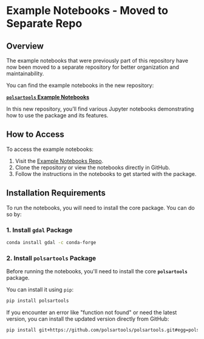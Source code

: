 # Example Notebooks - Moved to Separate Repo

## Overview

The example notebooks that were previously part of this repository have now been moved to a separate repository for better organization and maintainability. 

You can find the example notebooks in the new repository:

[**`polsartools` Example Notebooks**](https://github.com/polsartools/polsartools-tutorials)

In this new repository, you’ll find various Jupyter notebooks demonstrating how to use the package and its features.

## How to Access

To access the example notebooks:

1. Visit the [Example Notebooks Repo](https://github.com/polsartools/polsartools-tutorials).
2. Clone the repository or view the notebooks directly in GitHub.
3. Follow the instructions in the notebooks to get started with the package.

## Installation Requirements

To run the notebooks, you will need to install the core package. You can do so by:

### 1. Install **`gdal`** Package

```bash
conda install gdal -c conda-forge
```

### 2. Install **`polsartools`** Package

Before running the notebooks, you'll need to install the core **`polsartools`** package. 

You can install it using `pip`:

```bash
pip install polsartools
```

If you encounter an error like "function not found" or need the latest version, you can install the updated version directly from GitHub:

```bash
pip install git+https://github.com/polsartools/polsartools.git#egg=polsartools
```
